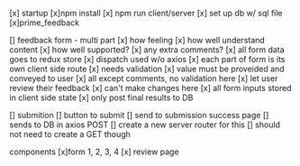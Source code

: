 [x] startup
    [x]npm install
    [x] npm run client/server
    [x] set up db w/ sql file
        [x]prime_feedback

[] feedback form - multi part
    [x] how feeling
    [x] how well understand content
    [x] how well supported?
    [x] any extra comments?
        [x] all form data goes to redux store
            [x] dispatch used w/o axios
        [x] each part of form is its own client side route
        [x] needs validation
            [x] value must be proveided and conveyed to user
                [x] all except comments, no validation here
    [x] let user review their feedback
        [x] can't make changes here
        [x] all form inputs stored in client side state
            [x] only post final results to DB

[] submition
    [] button to submit
        [] send to submission success page
    [] sends to DB in axios POST
    [] create a new server router for this
        [] should not need to create a GET though

components
    [x]form 1, 2, 3, 4
    [x] review page 
